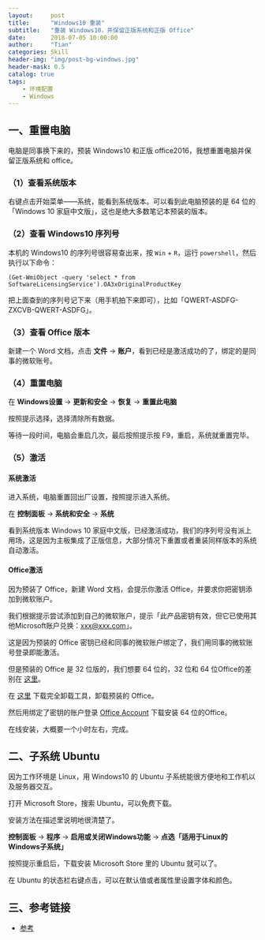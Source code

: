 ```yaml
---
layout:     post
title:      "Windows10 重装"
subtitle:   "重装 Windows10，并保留正版系统和正版 Office"
date:       2018-07-05 10:00:00
author:     "Tian"
categories: Skill
header-img: "img/post-bg-windows.jpg"
header-mask: 0.5
catalog: true
tags:
    - 环境配置
    - Windows
---
```


## 一、重置电脑

电脑是同事换下来的，预装 Windows10 和正版 office2016，我想重置电脑并保留正版系统和 office。

### （1）查看系统版本

右键点击开始菜单——系统，能看到系统版本。可以看到此电脑预装的是 64 位的「Windows 10 家庭中文版」，这也是绝大多数笔记本预装的版本。

### （2）查看 Windows10 序列号

本机的 Windows10 的序列号很容易查出来，按 `Win` + `R`，运行 `powershell`，然后执行以下命令：

```
(Get-WmiObject -query 'select * from SoftwareLicensingService').OA3xOriginalProductKey
```

把上面查到的序列号记下来（用手机拍下来即可），比如「QWERT-ASDFG-ZXCVB-QWERT-ASDFG」。

### （3）查看 Office 版本

新建一个 Word 文档，点击 **文件** -> **账户**，看到已经是激活成功的了，绑定的是同事的微软账号。

### （4）重置电脑

在 **Windows设置** -> **更新和安全** -> **恢复** -> **重置此电脑**

按照提示选择，选择清除所有数据。

等待一段时间，电脑会重启几次，最后按照提示按 F9，重启，系统就重置完毕。

### （5）激活

#### 系统激活

进入系统，电脑重置回出厂设置，按照提示进入系统。

在 **控制面板** -> **系统和安全** -> **系统**

看到系统版本 Windows 10 家庭中文版，已经激活成功，我们的序列号没有派上用场，这是因为主板集成了正版信息，大部分情况下重置或者重装同样版本的系统自动激活。

#### Office激活

因为预装了 Office，新建 Word 文档，会提示你激活 Office，并要求你把密钥添加到微软账户。

我们根据提示尝试添加到自己的微软账户，提示「此产品密钥有效，但它已使用其他Microsoft账户兑换：xxx@xxx.com」。

这是因为预装的 Office 密钥已经和同事的微软账户绑定了，我们用同事的微软账号登录即能激活。

但是预装的 Office 是 32 位版的，我们想要 64 位的，32 位和 64 位Office的差别在 [这里](https://www.jianshu.com/p/ffe68ee96b84)。

在 [这里](https://support.office.com/zh-cn/article/%E4%BB%8E-pc-%E5%8D%B8%E8%BD%BD-office-9dd49b83-264a-477a-8fcc-2fdf5dbf61d8) 下载完全卸载工具，卸载预装的 Office。

然后用绑定了密钥的账户登录 [Office Account](https://stores.office.com/myaccount/noproducts.aspx?ui=zh-CN&rs=zh-CN&ad=CN) 下载安装 64 位的Office。

在线安装，大概要一个小时左右，完成。

## 二、子系统 Ubuntu

因为工作环境是 Linux，用 Windows10 的 Ubuntu 子系统能很方便地和工作机以及服务器交互。

打开 Microsoft Store，搜索 Ubuntu，可以免费下载。

安装方法在描述里说明地很清楚了。

**控制面板** -> **程序** -> **启用或关闭Windows功能** -> **点选「适用于Linux的Windows子系统」**

按照提示重启后，下载安装 Microsoft Store 里的 Ubuntu 就可以了。

在 Ubuntu 的状态栏右键点击，可以在默认值或者属性里设置字体和颜色。

## 三、参考链接

- [参考](https://www.jianshu.com/p/92ccdc138b46)





